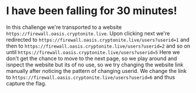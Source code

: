# I have been falling for 30 minutes!
In this challenge we're transported to a website `https://firewall.oasis.cryptonite.live`.
Upon clicking next we're redirected to `https://firewall.oasis.cryptonite.live/users?userid=1` and then to `https://firewall.oasis.cryptonite.live/users?userid=2` and so on until `https://firewall.oasis.cryptonite.live/users?userid=5`
Here we don't get the chance to move to the next page, so we play around and isnpect the website but its of no use, so we try changing the website link manually after noticing the pattern of changing userid. 
We change the link to `https://firewall.oasis.cryptonite.live/users?userid=6` and thus capture the flag.

